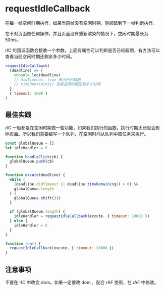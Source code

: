 # requestIdleCallback

在每一帧空闲时期执行，如果当前帧没有空闲时期，则顺延到下一帧判断执行。

在不对页面做任何操作，并且页面没有重新渲染的情况下，空闲时期最长为 50ms。

rIC 的回调函数会接收一个参数，上面有属性可以判断是否已经超期，有方法可以查看当前空闲时期还剩余多少时间。

```js
requestIdleCallback(
  (deadline) => {
    console.log(deadline)
    // didTimeout: true 表示已经超期
    // timeRemaining() 查看空闲时期还剩多少时间
  },
  { timeout: 1000 }
)
```

## 最佳实践

rIC 一般都是在空闲时期做一些功能，如果我们执行的函数，执行时期太长就会影响页面。所以我们需要编写一个队列，在空闲时间从队列中取任务来执行。

```js
const globalQueue = []
let idleHandler = 0

function handleClick(cb) {
  globalQueue.push(cb)
}

function excute(deadline) {
  while (
    (deadline.didTimeout || deadline.timeRemaining() > 0) &&
    globalQueue.length
  ) {
    globalQueue.shift()()
  }

  if (globalQueue.length) {
    idleHandler = requestIdleCallback(excute, { timeout: 10000 })
  } else {
    idleHandler = 0
  }
}

function run() {
  requestIdleCallback(excute, { timeout: 10000 })
}
```

## 注意事项

不要在 rIC 中改变 dom，如果一定要改 dom ，配合 rAF 使用，在 rAF 中修改。
